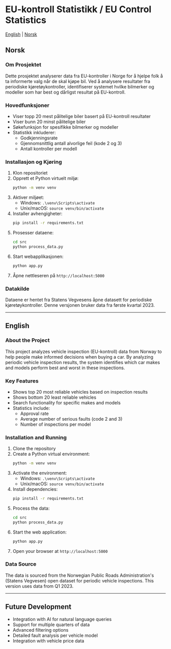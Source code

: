 # EU-kontroll Statistikk / EU Control Statistics

[English](#english) | [Norsk](#norsk)

## Norsk

### Om Prosjektet
Dette prosjektet analyserer data fra EU-kontroller i Norge for å hjelpe folk å ta informerte valg når de skal kjøpe bil. Ved å analysere resultater fra periodiske kjøretøykontroller, identifiserer systemet hvilke bilmerker og modeller som har best og dårligst resultat på EU-kontroll.

### Hovedfunksjoner
- Viser topp 20 mest pålitelige biler basert på EU-kontroll resultater
- Viser bunn 20 minst pålitelige biler
- Søkefunksjon for spesifikke bilmerker og modeller
- Statistikk inkluderer:
  - Godkjenningsrate
  - Gjennomsnittlig antall alvorlige feil (kode 2 og 3)
  - Antall kontroller per modell

### Installasjon og Kjøring
1. Klon repositoriet
2. Opprett et Python virtuelt miljø:
   ```bash
   python -m venv venv
   ```
3. Aktiver miljøet:
   - Windows: `.\venv\Scripts\activate`
   - Unix/macOS: `source venv/bin/activate`
4. Installer avhengigheter:
   ```bash
   pip install -r requirements.txt
   ```
5. Prosesser dataene:
   ```bash
   cd src
   python process_data.py
   ```
6. Start webapplikasjonen:
   ```bash
   python app.py
   ```
7. Åpne nettleseren på `http://localhost:5000`

### Datakilde
Dataene er hentet fra Statens Vegvesens åpne datasett for periodiske kjøretøykontroller. Denne versjonen bruker data fra første kvartal 2023.

---

## English

### About the Project
This project analyzes vehicle inspection (EU-kontroll) data from Norway to help people make informed decisions when buying a car. By analyzing periodic vehicle inspection results, the system identifies which car makes and models perform best and worst in these inspections.

### Key Features
- Shows top 20 most reliable vehicles based on inspection results
- Shows bottom 20 least reliable vehicles
- Search functionality for specific makes and models
- Statistics include:
  - Approval rate
  - Average number of serious faults (code 2 and 3)
  - Number of inspections per model

### Installation and Running
1. Clone the repository
2. Create a Python virtual environment:
   ```bash
   python -m venv venv
   ```
3. Activate the environment:
   - Windows: `.\venv\Scripts\activate`
   - Unix/macOS: `source venv/bin/activate`
4. Install dependencies:
   ```bash
   pip install -r requirements.txt
   ```
5. Process the data:
   ```bash
   cd src
   python process_data.py
   ```
6. Start the web application:
   ```bash
   python app.py
   ```
7. Open your browser at `http://localhost:5000`

### Data Source
The data is sourced from the Norwegian Public Roads Administration's (Statens Vegvesen) open dataset for periodic vehicle inspections. This version uses data from Q1 2023.

---

## Future Development
- Integration with AI for natural language queries
- Support for multiple quarters of data
- Advanced filtering options
- Detailed fault analysis per vehicle model
- Integration with vehicle price data
